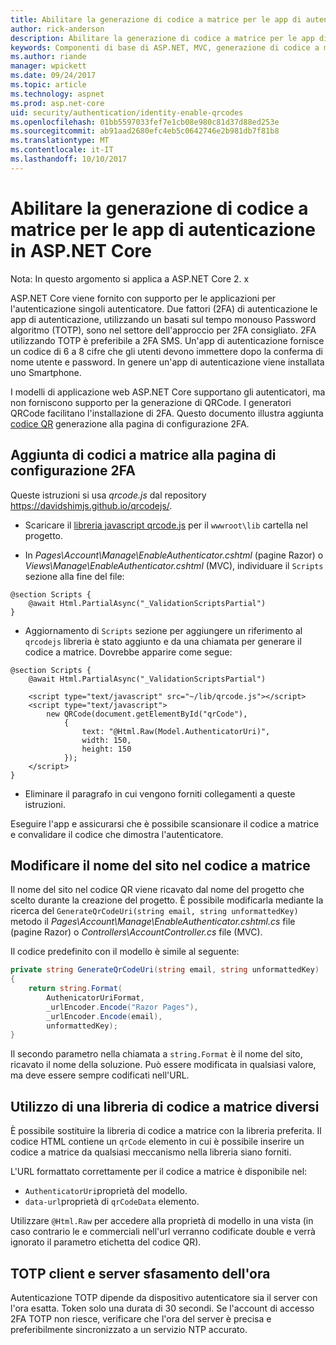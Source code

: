 ```yaml
---
title: Abilitare la generazione di codice a matrice per le app di autenticazione in ASP.NET Core
author: rick-anderson
description: Abilitare la generazione di codice a matrice per le app di autenticazione in ASP.NET Core
keywords: Componenti di base di ASP.NET, MVC, generazione di codice a matrice, l'autenticatore, 2FA
ms.author: riande
manager: wpickett
ms.date: 09/24/2017
ms.topic: article
ms.technology: aspnet
ms.prod: asp.net-core
uid: security/authentication/identity-enable-qrcodes
ms.openlocfilehash: 01bb5597033fef7e1cb08e980c81d37d88ed253e
ms.sourcegitcommit: ab91aad2680efc4eb5c0642746e2b981db7f81b8
ms.translationtype: MT
ms.contentlocale: it-IT
ms.lasthandoff: 10/10/2017
---
```

# <a name="enabling-qr-code-generation-for-authenticator-apps-in-aspnet-core"></a>Abilitare la generazione di codice a matrice per le app di autenticazione in ASP.NET Core

Nota: In questo argomento si applica a ASP.NET Core 2. x

ASP.NET Core viene fornito con supporto per le applicazioni per l'autenticazione singoli autenticatore. Due fattori (2FA) di autenticazione le app di autenticazione, utilizzando un basati sul tempo monouso Password algoritmo (TOTP), sono nel settore dell'approccio per 2FA consigliato. 2FA utilizzando TOTP è preferibile a 2FA SMS. Un'app di autenticazione fornisce un codice di 6 a 8 cifre che gli utenti devono immettere dopo la conferma di nome utente e password. In genere un'app di autenticazione viene installata uno Smartphone.

I modelli di applicazione web ASP.NET Core supportano gli autenticatori, ma non forniscono supporto per la generazione di QRCode. I generatori QRCode facilitano l'installazione di 2FA. Questo documento illustra aggiunta [codice QR](https://wikipedia.org/wiki/QR_code) generazione alla pagina di configurazione 2FA.

## <a name="adding-qr-codes-to-the-2fa-configuration-page"></a>Aggiunta di codici a matrice alla pagina di configurazione 2FA

Queste istruzioni si usa *qrcode.js* dal repository https://davidshimjs.github.io/qrcodejs/.

* Scaricare il [libreria javascript qrcode.js](https://davidshimjs.github.io/qrcodejs/) per il `wwwroot\lib` cartella nel progetto.

* In *Pages\Account\Manage\EnableAuthenticator.cshtml* (pagine Razor) o *Views\Manage\EnableAuthenticator.cshtml* (MVC), individuare il `Scripts` sezione alla fine del file:

```cshtml
@section Scripts {
    @await Html.PartialAsync("_ValidationScriptsPartial")
}
```

* Aggiornamento di `Scripts` sezione per aggiungere un riferimento al `qrcodejs` libreria è stato aggiunto e da una chiamata per generare il codice a matrice. Dovrebbe apparire come segue:

```cshtml
@section Scripts {
    @await Html.PartialAsync("_ValidationScriptsPartial")

    <script type="text/javascript" src="~/lib/qrcode.js"></script>
    <script type="text/javascript">
        new QRCode(document.getElementById("qrCode"),
            {
                text: "@Html.Raw(Model.AuthenticatorUri)",
                width: 150,
                height: 150
            });
    </script>
}
```

* Eliminare il paragrafo in cui vengono forniti collegamenti a queste istruzioni.

Eseguire l'app e assicurarsi che è possibile scansionare il codice a matrice e convalidare il codice che dimostra l'autenticatore.

## <a name="change-the-site-name-in-the-qr-code"></a>Modificare il nome del sito nel codice a matrice

Il nome del sito nel codice QR viene ricavato dal nome del progetto che scelto durante la creazione del progetto. È possibile modificarla mediante la ricerca del `GenerateQrCodeUri(string email, string unformattedKey)` metodo il *Pages\Account\Manage\EnableAuthenticator.cshtml.cs* file (pagine Razor) o *Controllers\AccountController.cs* file (MVC). 

Il codice predefinito con il modello è simile al seguente:

```c#
private string GenerateQrCodeUri(string email, string unformattedKey)
{
    return string.Format(
        AuthenicatorUriFormat,
        _urlEncoder.Encode("Razor Pages"),
        _urlEncoder.Encode(email),
        unformattedKey);
}
```

Il secondo parametro nella chiamata a `string.Format` è il nome del sito, ricavato il nome della soluzione. Può essere modificata in qualsiasi valore, ma deve essere sempre codificati nell'URL.

## <a name="using-a-different-qr-code-library"></a>Utilizzo di una libreria di codice a matrice diversi

È possibile sostituire la libreria di codice a matrice con la libreria preferita. Il codice HTML contiene un `qrCode` elemento in cui è possibile inserire un codice a matrice da qualsiasi meccanismo nella libreria siano forniti.

L'URL formattato correttamente per il codice a matrice è disponibile nel:

* `AuthenticatorUri`proprietà del modello.
* `data-url`proprietà di `qrCodeData` elemento. 

Utilizzare `@Html.Raw` per accedere alla proprietà di modello in una vista (in caso contrario le e commerciali nell'url verranno codificate double e verrà ignorato il parametro etichetta del codice QR).

## <a name="totp-client-and-server-time-skew"></a>TOTP client e server sfasamento dell'ora

Autenticazione TOTP dipende da dispositivo autenticatore sia il server con l'ora esatta. Token solo una durata di 30 secondi. Se l'account di accesso 2FA TOTP non riesce, verificare che l'ora del server è precisa e preferibilmente sincronizzato a un servizio NTP accurato.
